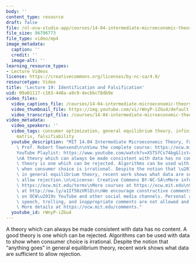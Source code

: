 ```yaml
---
body: ''
content_type: resource
draft: false
file: /ol-ocw-studio-app/courses/14-04-intermediate-microeconomic-theory-fall-2020/ocw_1404_lecture19_2020nov19_360p_16_9.mp4
file_size: 96796773
file_type: video/mp4
image_metadata:
  caption: ''
  credit: ''
  image-alt: ''
learning_resource_types:
- Lecture Videos
license: https://creativecommons.org/licenses/by-nc-sa/4.0/
resourcetype: Video
title: 'Lecture 19: Identification and Falsification'
uid: 09a01117-c183-448a-a9c9-4ecbbc78db9e
video_files:
  video_captions_file: /courses/14-04-intermediate-microeconomic-theory-fall-2020/1At787y7ZROGV1q0j9ExfnOWUz9o6IIuH_transcript.webvtt
  video_thumbnail_file: https://img.youtube.com/vi/rWnyP-iZGu4/default.jpg
  video_transcript_file: /courses/14-04-intermediate-microeconomic-theory-fall-2020/1At787y7ZROGV1q0j9ExfnOWUz9o6IIuH_transcript.pdf
video_metadata:
  video_speakers: ''
  video_tags: consumer optimization, general equilibrium theory, infinite data, slutzky
    matrix, falsifiability
  youtube_description: "MIT 14.04 Intermediate Microeconomic Theory, Fall 2020\nInstructor:\
    \ Prof. Robert Townsend\n\nView the complete course: https://ocw.mit.edu/courses/14-04-intermediate-microeconomic-theory-fall-2020/\n\
    YouTube Playlist: https://www.youtube.com/watch?v=XSTSfCs74bg&list=PLUl4u3cNGP63wnrKge9vllow3Y2OOOKqF\n\
    \nA theory which can always be made consistent with data has no content. A good\
    \ theory is one which can be rejected. Algorithms can be used with data to show\
    \ when consumer choice is irrational. Despite the notion that \u201Canything goes\u201D\
    \ in general equilibrium theory, recent work shows what data are sufficient to\
    \ allow rejection.\n\nLicense: Creative Commons BY-NC-SA\nMore information at\
    \ https://ocw.mit.edu/terms\nMore courses at https://ocw.mit.edu\nSupport OCW\
    \ at http://ow.ly/a1If50zVRlQ\n\nWe encourage constructive comments and discussion\
    \ on OCW\u2019s YouTube and other social media channels. Personal attacks, hate\
    \ speech, trolling, and inappropriate comments are not allowed and may be removed.\
    \ More details at https://ocw.mit.edu/comments."
  youtube_id: rWnyP-iZGu4
---
```

A theory which can always be made consistent with data has no content. A good theory is one which can be rejected. Algorithms can be used with data to show when consumer choice is irrational. Despite the notion that “anything goes” in general equilibrium theory, recent work shows what data are sufficient to allow rejection.